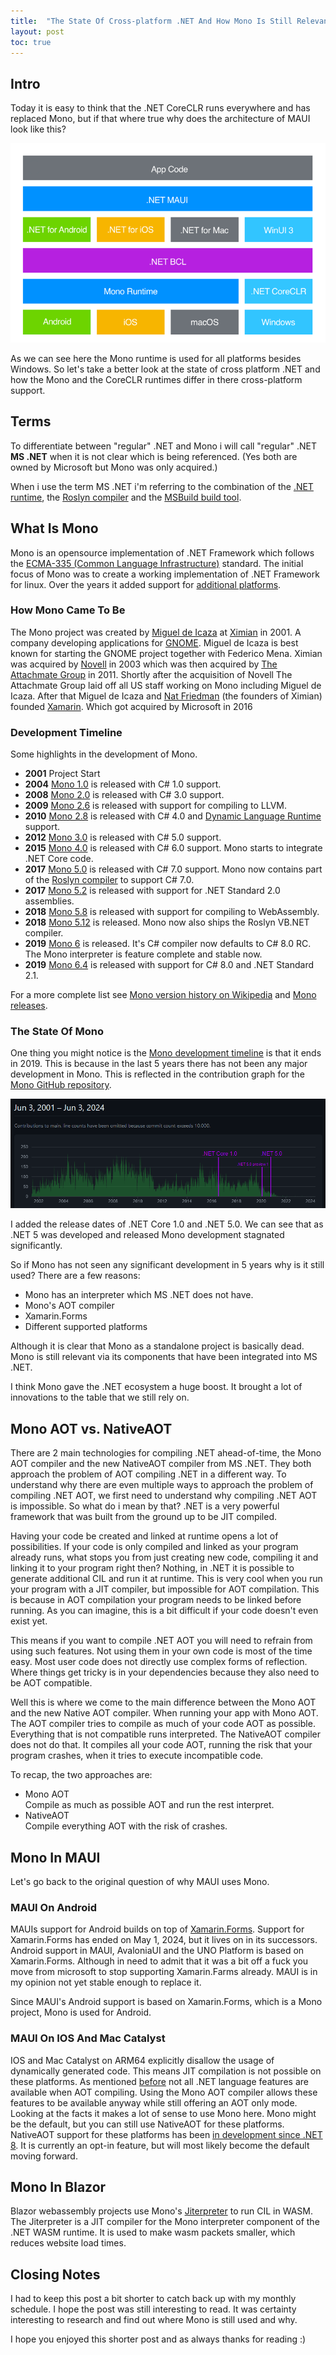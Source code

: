 ```yaml
---
title:  "The State Of Cross-platform .NET And How Mono Is Still Relevant"
layout: post
toc: true
---
```


## Intro
Today it is easy to think that the .NET CoreCLR runs everywhere and has replaced Mono, but if that where true why does the architecture of MAUI look like this?

![Architecture MAUI](../../Resources/24.05/Mono/ArchitectureDiagram.Mauipng.png)

As we can see here the Mono runtime is used for all platforms besides Windows.
So let's take a better look at the state of cross platform .NET and how the Mono and the CoreCLR runtimes differ in there cross-platform support.

## Terms
To differentiate between "regular" .NET and Mono i will call "regular" .NET **MS .NET** when it is not clear which is being referenced.
(Yes both are owned by Microsoft but Mono was only acquired.)

When i use the term MS .NET i'm referring to the combination of the [.NET runtime](https://github.com/dotnet/runtime), the [Roslyn compiler](https://github.com/dotnet/roslyn) and the [MSBuild build tool](https://github.com/dotnet/msbuild). 

## What Is Mono
Mono is an opensource implementation of .NET Framework which follows the [ECMA-335 (Common Language Infrastructure)](https://ecma-international.org/publications-and-standards/standards/ecma-335/) standard.
The initial focus of Mono was to create a working implementation of .NET Framework for linux. Over the years it added support for [additional platforms](https://www.mono-project.com/docs/about-mono/supported-platforms/).

### How Mono Came To Be
The Mono project was created by [Miguel de Icaza](https://en.wikipedia.org/wiki/Miguel_de_Icaza) at [Ximian](https://en.wikipedia.org/wiki/Ximian) in 2001. A company developing applications for [GNOME](https://www.gnome.org/).
Miguel de Icaza is best known for starting the GNOME project together with Federico Mena.
Ximian was acquired by [Novell](https://en.wikipedia.org/wiki/Novell) in 2003 which was then acquired by [The Attachmate Group](https://en.wikipedia.org/wiki/The_Attachmate_Group) in 2011. 
Shortly after the acquisition of Novell The Attachmate Group laid off all US staff working on Mono including Miguel de Icaza. 
After that Miguel de Icaza and [Nat Friedman](https://en.wikipedia.org/wiki/Nat_Friedman) (the founders of Ximian) founded [Xamarin](https://en.wikipedia.org/wiki/Xamarin). Which got acquired by Microsoft in 2016

### Development Timeline
Some highlights in the development of Mono.

* **2001** Project Start 
* **2004** [Mono 1.0](https://www.mono-project.com/docs/about-mono/releases/1.0.0/) is released with C# 1.0 support.
* **2008** [Mono 2.0](https://www.mono-project.com/docs/about-mono/releases/2.0.0/) is released with C# 3.0 support.
* **2009** [Mono 2.6](https://www.mono-project.com/docs/about-mono/releases/2.6.0/) is released with support for compiling to LLVM. 
* **2010** [Mono 2.8](https://www.mono-project.com/docs/about-mono/releases/2.8.0/) is released with C# 4.0 and [Dynamic Language Runtime](https://github.com/IronLanguages/dlr) support. 
* **2012** [Mono 3.0](https://www.mono-project.com/docs/about-mono/releases/3.0.0/) is released with C# 5.0 support.
* **2015** [Mono 4.0](https://www.mono-project.com/docs/about-mono/releases/4.0.0/) is released with C# 6.0 support. Mono starts to integrate .NET Core code.
* **2017** [Mono 5.0](https://www.mono-project.com/docs/about-mono/releases/5.0.0/) is released with C# 7.0 support. Mono now contains part of the [Roslyn compiler](https://github.com/dotnet/roslyn) to support C# 7.0. 
* **2017** [Mono 5.2](https://www.mono-project.com/docs/about-mono/releases/5.2.0/) is released with support for .NET Standard 2.0 assemblies.
* **2018** [Mono 5.8](https://www.mono-project.com/docs/about-mono/releases/5.8.0/) is released with support for compiling to WebAssembly.
* **2018** [Mono 5.12](https://www.mono-project.com/docs/about-mono/releases/5.12.0/) is released. Mono now also ships the Roslyn VB.NET compiler.
* **2019** [Mono 6](https://www.mono-project.com/docs/about-mono/releases/6.0.0/) is released. It's C# compiler now defaults to C# 8.0 RC. The Mono interpreter is feature complete and stable now.
* **2019** [Mono 6.4](https://www.mono-project.com/docs/about-mono/releases/6.4.0/) is released with support for C# 8.0 and .NET Standard 2.1.

For a more complete list see [Mono version history on Wikipedia](https://en.wikipedia.org/wiki/Mono_(software)#Version_history_2) and [Mono releases](https://www.mono-project.com/docs/about-mono/releases/).

### The State Of Mono
One thing you might notice is the [Mono development timeline](#development-timeline) is that it ends in 2019.
This is because in the last 5 years there has not been any major development in Mono. This is reflected in the contribution graph for the [Mono GitHub repository](https://github.com/mono/mono). 

![Mono contributions over time](../../Resources/24.05/Mono/MonoContributersGraphWithDotnetReleases.png)

I added the release dates of .NET Core 1.0 and .NET 5.0. 
We can see that as .NET 5 was developed and released Mono development stagnated significantly.

So if Mono has not seen any significant development in 5 years why is it still used?
There are a few reasons: 
* Mono has an interpreter which MS .NET does not have. 
* Mono's AOT compiler
* Xamarin.Forms
* Different supported platforms

Although it is clear that Mono as a standalone project is basically dead.
Mono is still relevant via its components that have been integrated into MS .NET.

I think Mono gave the .NET ecosystem a huge boost. 
It brought a lot of innovations to the table that we still rely on.

## Mono AOT vs. NativeAOT
There are 2 main technologies for compiling .NET ahead-of-time, the Mono AOT compiler and the new NativeAOT compiler from MS .NET.
They both approach the problem of AOT compiling .NET in a different way. 
To understand why there are even multiple ways to approach the problem of compiling .NET AOT, we first need to understand why compiling .NET AOT is impossible. 
So what do i mean by that? .NET is a very powerful framework that was built from the ground up to be JIT compiled.

Having your code be created and linked at runtime opens a lot of possibilities. 
If your code is only compiled and linked as your program already runs, what stops you from just creating new code, compiling it and linking it to your program right then? 
Nothing, in .NET it is possible to generate additional CIL and run it at runtime. 
This is very cool when you run your program with a JIT compiler, but impossible for AOT compilation. This is because in AOT compilation your program needs to be linked before running. 
As you can imagine, this is a bit difficult if your code doesn't even exist yet.

This means if you want to compile .NET AOT you will need to refrain from using such features. Not using them in your own code is most of the time easy. 
Most user code does not directly use complex forms of reflection. Where things get tricky is in your dependencies because they also need to be AOT compatible.

Well this is where we come to the main difference between the Mono AOT and the new Native AOT compiler.
When running your app with Mono AOT. The AOT compiler tries to compile as much of your code AOT as possible. 
Everything that is not compatible runs interpreted. The NativeAOT compiler does not do that. 
It compiles all your code AOT, running the risk that your program crashes, when it tries to execute incompatible code.

To recap, the two approaches are:
* Mono AOT\
  Compile as much as possible AOT and run the rest interpret. 
* NativeAOT\
  Compile everything AOT with the risk of crashes.

## Mono In MAUI
Let's go back to the original question of why MAUI uses Mono. 

### MAUI On Android
MAUIs support for Android builds on top of [Xamarin.Forms](https://github.com/xamarin/Xamarin.Forms). 
Support for Xamarin.Forms has ended on May 1, 2024, but it lives on in its successors. 
Android support in MAUI, AvaloniaUI and the UNO Platform is based on Xamarin.Forms. 
Although in need to admit that it was a bit off a fuck you move from microsoft to stop supporting Xamarin.Farms already.
MAUI is in my opinion not yet stable enough to replace it. 

Since MAUI's Android support is based on Xamarin.Forms, which is a Mono project, Mono is used for Android.

### MAUI On IOS And Mac Catalyst
IOS and Mac Catalyst on ARM64 explicitly disallow the usage of dynamically generated code. 
This means JIT compilation is not possible on these platforms. 
As mentioned [before](#mono-aot-vs-nativeaot) not all .NET language features are available when AOT compiling. 
Using the Mono AOT compiler allows these features to be available anyway while still offering an AOT only mode.
Looking at the facts it makes a lot of sense to use Mono here. 
Mono might be the default, but you can still use NativeAOT for these platforms. NativeAOT support for these platforms has been [in development since .NET 8](https://github.com/dotnet/runtime/issues/80905). 
It is currently an opt-in feature, but will most likely become the default moving forward.

## Mono In Blazor
Blazor webassembly projects use Mono's [Jiterpreter](https://github.com/dotnet/runtime/blob/main/docs/design/mono/jiterpreter.md) to run CIL in WASM.
The Jiterpreter is a JIT compiler for the Mono interpreter component of the .NET WASM runtime.
It is used to make wasm packets smaller, which reduces website load times.

## Closing Notes
I had to keep this post a bit shorter to catch back up with my monthly schedule. 
I hope the post was still interesting to read. It was certainty interesting to research and find out where Mono is still used and why.

I hope you enjoyed this shorter post and as always thanks for reading :) 
